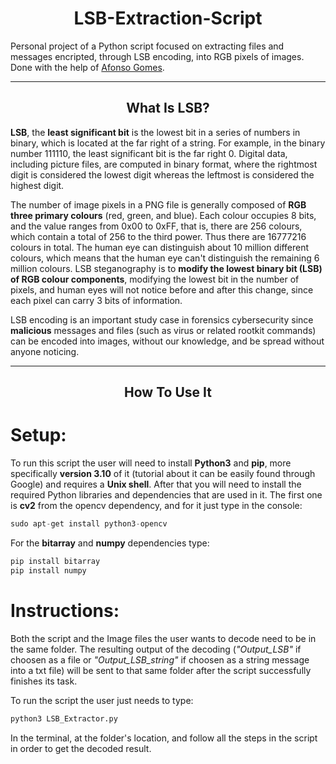 <h1 align="center">LSB-Extraction-Script</h1>

Personal project of a Python script focused on extracting files and messages encripted, through LSB encoding, into RGB pixels of images. Done with the help of [Afonso Gomes](https://github.com/AfonsoG6).

--------------------------------

<h2 align="center">What Is LSB?</h2>

**LSB**, the **least significant bit** is the lowest bit in a series of numbers in binary, which is located at the far right of a string. For example, in the binary
number 111110, the least significant bit is the far right 0. Digital data, including picture files, are computed in binary format, where the rightmost digit is
considered the lowest digit whereas the leftmost is considered the highest digit.

The number of image pixels in a PNG file is generally composed of **RGB three primary colours** (red, green, and blue). Each colour occupies 8 bits, and the value
ranges from 0x00 to 0xFF, that is, there are 256 colours, which contain a total of 256 to the third power. Thus there are 16777216 colours in total. The human eye can
distinguish about 10 million different colours, which means that the human eye can't distinguish the remaining 6 million colours. LSB steganography is to **modify the
lowest binary bit (LSB) of RGB colour components**, modifying the lowest bit in the number of pixels, and human eyes will not notice before and after this change,
since each pixel can carry 3 bits of information.

LSB encoding is an important study case in forensics cybersecurity since **malicious** messages and files (such as virus or related rootkit commands) can be encoded
into images, without our knowledge, and be spread without anyone noticing.

--------------------------------

<h2 align="center">How To Use It</h2>

# Setup:

To run this script the user will need to install **Python3** and **pip**, more specifically **version 3.10** of it (tutorial about it can be easily found through
Google) and requires a **Unix shell**. After that you will need to install the required Python libraries and dependencies that are used in it. The first one is **cv2**
from the opencv dependency, and for it just type in the console:


```s
sudo apt-get install python3-opencv
```


For the **bitarray** and **numpy** dependencies type:


```s
pip install bitarray
pip install numpy
```


# Instructions:

Both the script and the Image files the user wants to decode need to be in the same folder. The resulting output of the decoding (_"Output_LSB"_ if choosen as a file
or _"Output_LSB_string"_ if choosen as a string message into a txt file) will be sent to that same folder after the script successfully finishes its task.

To run the script the user just needs to type:


```s
python3 LSB_Extractor.py
```


In the terminal, at the folder's location, and follow all the steps in the script in order to get the decoded result.
